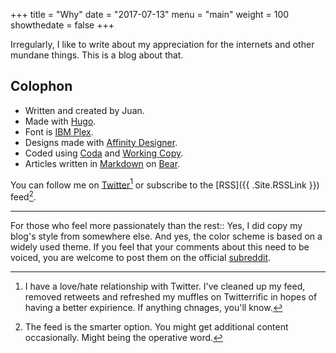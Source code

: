 +++
title = "Why"
date = "2017-07-13"
menu = "main"
weight = 100
showthedate = false
+++

Irregularly, I like to write about my appreciation for the internets and other mundane things. This is a blog about that.

## Colophon
* Written and created by Juan.
* Made with [Hugo](https://gohugo.io).
* Font is [IBM Plex](https://ibm.github.io/type/).
* Designs made with [Affinity Designer](https://itunes.apple.com/us/app/affinity-designer/id824171161?mt=12).
* Coded using [Coda](https://itunes.apple.com/us/app/coda/id500906297?mt=8&ign-itsct=500906297-500906297&ign-itscg=0177&ign-mpt=uo%3D4) and [Working Copy](https://itunes.apple.com/us/app/working-copy-powerful-git-client/id896694807?mt=8).
* Articles written in [Markdown](https://daringfireball.net/projects/markdown/syntax) on [Bear](https://itunes.apple.com/us/app/bear-beautiful-writing-app/id1016366447?ls=1&mt=8).

You can follow me on [Twitter](https://twitter.com/theverylastjuan)[^1] or subscribe to the [RSS]({{ .Site.RSSLink }}) feed[^2].

---

For those who feel more passionately than the rest:: Yes, I did copy my blog's style from somewhere else. And yes, the color scheme is based on a widely used theme. If you feel that your comments about this need to be voiced, you are welcome to post them on the official [subreddit](https://www.reddit.com/r/iamverysmart/).

[^1]: I have a love/hate relationship with Twitter. I've cleaned up my feed, removed retweets and refreshed my muffles on Twitterrific in hopes of having a better expirience. If anything chnages, you'll know.
[^2]: The feed is the smarter option. You might get additional content occasionally. Might being the operative word.